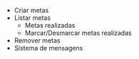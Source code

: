 - Criar metas
- Listar metas
    - Metas realizadas
    - Marcar/Desmarcar metas realizadas
- Remover metas
- Sistema de mensagens